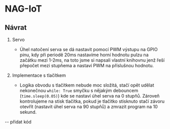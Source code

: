 # NAG-IoT
## Návrat

1. Servo
	- Úhel natočení serva se dá nastavit pomocí PWM výstupu na GPIO pinu, kdy při periodě 20ms nastavíme horní hodnotu pulzu na začátku mezi 1-2ms, na toto jsme si napsali vlastní knihovnu jenž řeší přepočet mezi stupňema a nastaví PWM na příslušnou hodnotu.

2. Implementace s tlačítkem
	- Logika obvodu s tlačítkem nebude moc složitá, stačí opět udělat nekonečnou `while: True` smyčku s nějakým debouncem (`time.sleep(0.05)`) kde se nastaví úhel serva na 0 stupňů. Zároveň kontrolujeme na stisk tlačítka, pokud je tlačítko stisknuto stačí závoru otevřít (nastavit úhel serva na 90 stupňů) a zmrazit program na 10 sekund.

-- přidat kód
